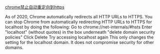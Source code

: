 [chrome禁止自动重定向到https](https://support.google.com/chrome/thread/162605516/accessing-http-localhost-with-chrome-100?hl=en)


As of 2020, Chrome automatically redirects all HTTP URLs to HTTPS. You can stop Chrome from automatically redirecting HTTP URLs to HTTPS for localhost by doing the following:
Go to chrome://net-internals/#hsts
Enter "localhost" (without quotes) in the box underneath "delete domain security policies"
Click Delete
Try accessing localhost again
This only changes the setting for the localhost domain. It does not compromise security for other domains.
